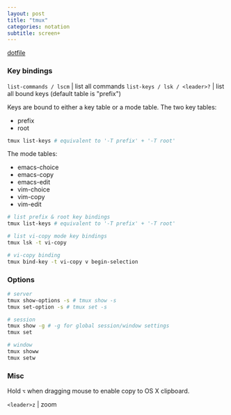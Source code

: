 ```yaml
---
layout: post
title: "tmux"
categories: notation
subtitle: screen+
---
```


[dotfile](https://github.com/cozywigwam/dotfiles/blob/master/.tmux.conf)


### Key bindings

`list-commands / lscm` | list all commands
`list-keys / lsk / <leader>?` | list all bound keys (default table is "prefix")

Keys are bound to either a key table or a mode table. The two key tables:

- prefix
- root

```bash
tmux list-keys # equivalent to '-T prefix' + '-T root'
```

The mode tables:

- emacs-choice
- emacs-copy
- emacs-edit
- vim-choice
- vim-copy
- vim-edit

```bash
# list prefix & root key bindings
tmux list-keys # equivalent to '-T prefix' + '-T root'

# list vi-copy mode key bindings
tmux lsk -t vi-copy

# vi-copy binding
tmux bind-key -t vi-copy v begin-selection
```


### Options

```bash
# server
tmux show-options -s # tmux show -s
tmux set-option -s # tmux set -s

# session
tmux show -g # -g for global session/window settings
tmux set

# window
tmux showw
tmux setw
```


### Misc

Hold `⌥` when dragging mouse to enable copy to OS X clipboard.

`<leader>z` | zoom
